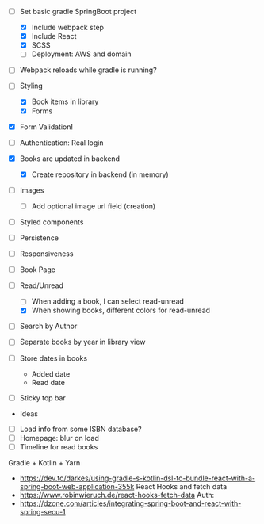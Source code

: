 
- [ ] Set basic gradle SpringBoot project
	- [x] Include webpack step
	- [x] Include React
	- [x] SCSS
	- [ ] Deployment: AWS and domain
	
-[ ] Webpack reloads while gradle is running?
	
-[ ] Styling
	-[x] Book items in library
	-[x] Forms

-[x] Form Validation!

-[ ] Authentication: Real login

-[x] Books are updated in backend
	-[x] Create repository in backend (in memory)

-[ ] Images
	-[ ] Add optional image url field (creation)
	

-[ ] Styled components

-[ ] Persistence

-[ ] Responsiveness

-[ ] Book Page

-[ ] Read/Unread
	-[ ] When adding a book, I can select read-unread
	-[x] When showing books, different colors for read-unread
	
-[ ] Search by Author

-[ ] Separate books by year in library view

-[ ] Store dates in books
	- Added date
	- Read date
	
-[ ] Sticky top bar


- Ideas

-[ ] Load info from some ISBN database?
-[ ] Homepage: blur on load
-[ ] Timeline for read books

Gradle + Kotlin + Yarn
* https://dev.to/darkes/using-gradle-s-kotlin-dsl-to-bundle-react-with-a-spring-boot-web-application-355k
React Hooks and fetch data
* https://www.robinwieruch.de/react-hooks-fetch-data
Auth: 
* https://dzone.com/articles/integrating-spring-boot-and-react-with-spring-secu-1

